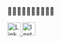 ### 👋👩🏽‍💻🌟🦄💖🌼🐚🌿

<a href="https://www.linkedin.com/in/idaenholm/">
  <img src="https://cdn.jsdelivr.net/npm/simple-icons@v3/icons/linkedin.svg" alt="Linkedin" height="30" width="30">
</a>
<a href="https://www.instagram.com/idameretee/">
  <img src="https://cdn.jsdelivr.net/npm/simple-icons@v3/icons/instagram.svg" alt="Instagram" height="30" width="30">
</a>
